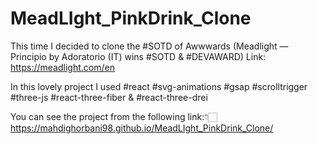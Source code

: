 <h1>MeadLIght_PinkDrink_Clone</h1>

This time I decided to clone the #SOTD of Awwwards
(Meadlight — Principio by Adoratorio (IT) wins #SOTD & #DEVAWARD)
Link: https://meadlight.com/en

In this lovely project I used
#react #svg-animations #gsap #scrolltrigger #three-js #react-three-fiber & #react-three-drei 

You can see the project from the following link:👇🏻<br/>
https://mahdighorbani98.github.io/MeadLIght_PinkDrink_Clone/
